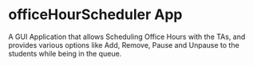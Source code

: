 # officeHourScheduler App
A GUI Application that allows Scheduling Office Hours with the TAs, and provides various options like Add, Remove, Pause and Unpause to the students while being in the queue.
